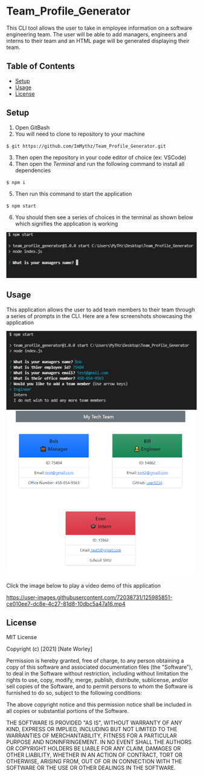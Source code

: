 # Team_Profile_Generator
This CLI tool allows the user to take in employee information on a software engineering team. The user will be able to add managers, engineers and interns to their team and an HTML page will be generated displaying their team.

## Table of Contents
* [Setup](#setup)
* [Usage](#usage)
* [License](#license)
## Setup
1. Open GitBash
2. You will need to clone to repository to your machine

  `$ git https://github.com/ImMythz/Team_Profile_Generator.git`
  
3. Then open the repository in your code editor of choice (ex: VSCode)
4. Then open the <i>Terminal</i> and run the following command to install all dependencies

  `$ npm i`
  
5. Then run this command to start the application

  `$ npm start`
  
6. You should then see a series of choices in the terminal as shown below which signifies the application is working

  <img src='assets\TPG-screenshot-1.png' alt='Employee Tracker Sceenhot One'>

## Usage
This application allows the user to add team members to their team through a series of prompts in the CLI. Here are a few screenshots showcasing the application


<img src='assets\TPG-screenshot-2.png' alt='Employee Tracker Sceenhot One'>


<img src='assets\TPG-screenshot-3.png' alt='Employee Tracker Sceenhot Two'>


Click the image below to play a video demo of this application

https://user-images.githubusercontent.com/72038731/125985851-ce010ee7-dc8e-4c27-81d8-10dbc5a47a16.mp4

## License
MIT License

Copyright (c) [2021] [Nate Worley]

Permission is hereby granted, free of charge, to any person obtaining a copy
of this software and associated documentation files (the "Software"), to deal
in the Software without restriction, including without limitation the rights
to use, copy, modify, merge, publish, distribute, sublicense, and/or sell
copies of the Software, and to permit persons to whom the Software is
furnished to do so, subject to the following conditions:

The above copyright notice and this permission notice shall be included in all
copies or substantial portions of the Software.

THE SOFTWARE IS PROVIDED "AS IS", WITHOUT WARRANTY OF ANY KIND, EXPRESS OR
IMPLIED, INCLUDING BUT NOT LIMITED TO THE WARRANTIES OF MERCHANTABILITY,
FITNESS FOR A PARTICULAR PURPOSE AND NONINFRINGEMENT. IN NO EVENT SHALL THE
AUTHORS OR COPYRIGHT HOLDERS BE LIABLE FOR ANY CLAIM, DAMAGES OR OTHER
LIABILITY, WHETHER IN AN ACTION OF CONTRACT, TORT OR OTHERWISE, ARISING FROM,
OUT OF OR IN CONNECTION WITH THE SOFTWARE OR THE USE OR OTHER DEALINGS IN THE
SOFTWARE.
